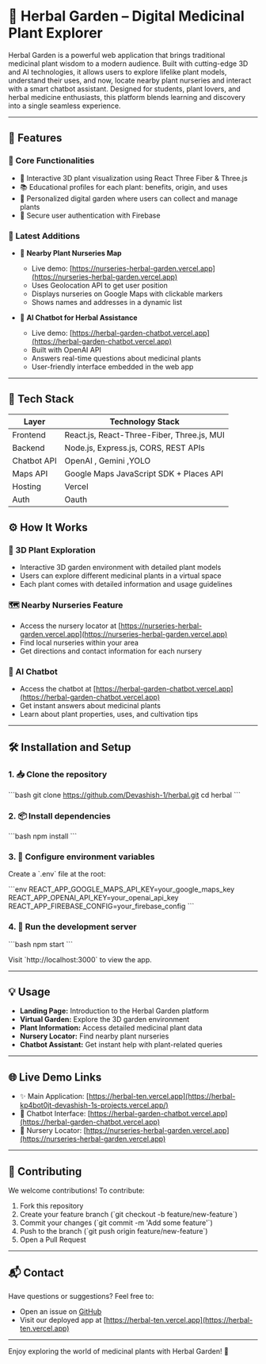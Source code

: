 # 🌿 Herbal Garden – Digital Medicinal Plant Explorer

Herbal Garden is a powerful web application that brings traditional medicinal plant wisdom to a modern audience. Built with cutting-edge 3D and AI technologies, it allows users to explore lifelike plant models, understand their uses, and now, locate nearby plant nurseries and interact with a smart chatbot assistant. Designed for students, plant lovers, and herbal medicine enthusiasts, this platform blends learning and discovery into a single seamless experience.

---

## 📌 Features

### 🔹 Core Functionalities

* 🎍 Interactive 3D plant visualization using React Three Fiber & Three.js
* 📚 Educational profiles for each plant: benefits, origin, and uses
* 🧺 Personalized digital garden where users can collect and manage plants
* 🔐 Secure user authentication with Firebase

### 🌟 Latest Additions

* 📍 **Nearby Plant Nurseries Map**
  * Live demo: [https://nurseries-herbal-garden.vercel.app](https://nurseries-herbal-garden.vercel.app)
  * Uses Geolocation API to get user position
  * Displays nurseries on Google Maps with clickable markers
  * Shows names and addresses in a dynamic list

* 🤖 **AI Chatbot for Herbal Assistance**
  * Live demo: [https://herbal-garden-chatbot.vercel.app](https://herbal-garden-chatbot.vercel.app)
  * Built with OpenAI API
  * Answers real-time questions about medicinal plants
  * User-friendly interface embedded in the web app

---

## 🧱 Tech Stack

| Layer       | Technology Stack                             |
| ----------- | -------------------------------------------- |
| Frontend    | React.js, React-Three-Fiber, Three.js, MUI   |
| Backend     | Node.js, Express.js, CORS, REST APIs         |
| Chatbot API | OpenAI , Gemini ,YOLO
| Maps API    | Google Maps JavaScript SDK + Places API      |
| Hosting     | Vercel                                       |
| Auth        | Oauth | Firebase                  |


## ⚙️ How It Works

### 🔎 3D Plant Exploration
* Interactive 3D garden environment with detailed plant models
* Users can explore different medicinal plants in a virtual space
* Each plant comes with detailed information and usage guidelines

### 🗺️ Nearby Nurseries Feature
* Access the nursery locator at [https://nurseries-herbal-garden.vercel.app](https://nurseries-herbal-garden.vercel.app)
* Find local nurseries within your area
* Get directions and contact information for each nursery

### 🤖 AI Chatbot
* Access the chatbot at [https://herbal-garden-chatbot.vercel.app](https://herbal-garden-chatbot.vercel.app)
* Get instant answers about medicinal plants
* Learn about plant properties, uses, and cultivation tips

---

## 🛠️ Installation and Setup

### 1. 📥 Clone the repository

\`\`\`bash
git clone https://github.com/Devashish-1/herbal.git
cd herbal
\`\`\`

### 2. 📦 Install dependencies

\`\`\`bash
npm install
\`\`\`

### 3. 🔐 Configure environment variables

Create a \`.env\` file at the root:

\`\`\`env
REACT_APP_GOOGLE_MAPS_API_KEY=your_google_maps_key
REACT_APP_OPENAI_API_KEY=your_openai_api_key
REACT_APP_FIREBASE_CONFIG=your_firebase_config
\`\`\`

### 4. 🚀 Run the development server

\`\`\`bash
npm start
\`\`\`

Visit \`http://localhost:3000\` to view the app.

---

## 💡 Usage

* **Landing Page:** Introduction to the Herbal Garden platform
* **Virtual Garden:** Explore the 3D garden environment
* **Plant Information:** Access detailed medicinal plant data
* **Nursery Locator:** Find nearby plant nurseries
* **Chatbot Assistant:** Get instant help with plant-related queries

---

## 🌐 Live Demo Links

* ✨ Main Application: [https://herbal-ten.vercel.app](https://herbal-kp4bot0jt-devashish-1s-projects.vercel.app/)
* 🤖 Chatbot Interface: [https://herbal-garden-chatbot.vercel.app](https://herbal-garden-chatbot.vercel.app)
* 📍 Nursery Locator: [https://nurseries-herbal-garden.vercel.app](https://nurseries-herbal-garden.vercel.app)

---

## 🤝 Contributing

We welcome contributions! To contribute:

1. Fork this repository
2. Create your feature branch (\`git checkout -b feature/new-feature\`)
3. Commit your changes (\`git commit -m 'Add some feature'\`)
4. Push to the branch (\`git push origin feature/new-feature\`)
5. Open a Pull Request

---

## 📬 Contact

Have questions or suggestions? Feel free to:
* Open an issue on [GitHub](https://github.com/Devashish-1/herbal)
* Visit our deployed app at [https://herbal-ten.vercel.app](https://herbal-ten.vercel.app)

---

Enjoy exploring the world of medicinal plants with Herbal Garden! 🌱

